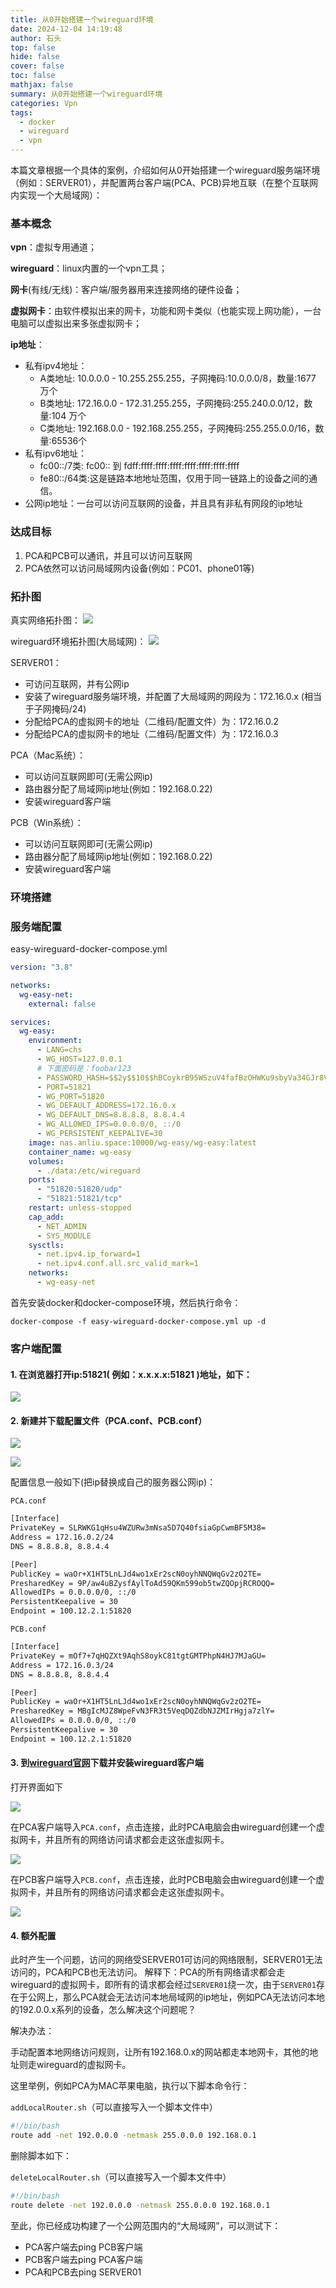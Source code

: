 ```yaml
---
title: 从0开始搭建一个wireguard环境
date: 2024-12-04 14:19:48
author: 石头
top: false
hide: false
cover: false
toc: false
mathjax: false
summary: 从0开始搭建一个wireguard环境
categories: Vpn
tags:
  - docker
  - wireguard
  - vpn
---
```


本篇文章根据一个具体的案例，介绍如何从0开始搭建一个wireguard服务端环境（例如：SERVER01），并配置两台客户端(PCA、PCB)异地互联（在整个互联网内实现一个大局域网）：

### 基本概念
**vpn**：虚拟专用通道；

**wireguard**：linux内置的一个vpn工具；

**网卡**(有线/无线)：客户端/服务器用来连接网络的硬件设备；

**虚拟网卡**：由软件模拟出来的网卡，功能和网卡类似（也能实现上网功能），一台电脑可以虚拟出来多张虚拟网卡；

**ip地址**：

- 私有ipv4地址：
  - A类地址: 10.0.0.0 - 10.255.255.255，子网掩码:10.0.0.0/8，数量:1677 万个
  - B类地址: 172.16.0.0 - 172.31.255.255，子网掩码:255.240.0.0/12，数量:104 万个
  - C类地址: 192.168.0.0 - 192.168.255.255，子网掩码:255.255.0.0/16，数量:65536个
- 私有ipv6地址：
  - fc00::/7类: fc00:: 到 fdff:ffff:ffff:ffff:ffff:ffff:ffff:ffff
  - fe80::/64类:这是链路本地地址范围，仅用于同一链路上的设备之间的通信。
- 公网ip地址：一台可以访问互联网的设备，并且具有非私有网段的ip地址

### 达成目标
1. PCA和PCB可以通讯，并且可以访问互联网
2. PCA依然可以访问局域网内设备(例如：PC01、phone01等)

### 拓扑图
真实网络拓扑图：
![](https://alist.anliu.site/d/alist-ali/wireguard-install-01.png)

wireguard环境拓扑图(大局域网)：
![](https://alist.anliu.site/d/alist-ali/wireguard-install-02.png)

SERVER01：
- 可访问互联网，并有公网ip
- 安装了wireguard服务端环境，并配置了大局域网的网段为：172.16.0.x (相当于子网掩码/24)
- 分配给PCA的虚拟网卡的地址（二维码/配置文件）为：172.16.0.2
- 分配给PCA的虚拟网卡的地址（二维码/配置文件）为：172.16.0.3

PCA（Mac系统）：
- 可以访问互联网即可(无需公网ip)
- 路由器分配了局域网ip地址(例如：192.168.0.22)
- 安装wireguard客户端

PCB（Win系统）：
- 可以访问互联网即可(无需公网ip)
- 路由器分配了局域网ip地址(例如：192.168.0.22)
- 安装wireguard客户端

### 环境搭建

### 服务端配置

easy-wireguard-docker-compose.yml

```yaml
version: "3.8"

networks:
  wg-easy-net:
    external: false

services:
  wg-easy:
    environment:
      - LANG=chs
      - WG_HOST=127.0.0.1
      # 下面密码是：foobar123
      - PASSWORD_HASH=$$2y$$10$$hBCoykrB95WSzuV4fafBzOHWKu9sbyVa34GJr8VV5R/pIelfEMYyG
      - PORT=51821
      - WG_PORT=51820
      - WG_DEFAULT_ADDRESS=172.16.0.x
      - WG_DEFAULT_DNS=8.8.8.8, 8.8.4.4
      - WG_ALLOWED_IPS=0.0.0.0/0, ::/0
      - WG_PERSISTENT_KEEPALIVE=30
    image: nas.anliu.space:10000/wg-easy/wg-easy:latest
    container_name: wg-easy
    volumes:
      - ./data:/etc/wireguard
    ports:
      - "51820:51820/udp"
      - "51821:51821/tcp"
    restart: unless-stopped
    cap_add:
      - NET_ADMIN
      - SYS_MODULE
    sysctls:
      - net.ipv4.ip_forward=1
      - net.ipv4.conf.all.src_valid_mark=1
    networks:
      - wg-easy-net

```

首先安装docker和docker-compose环境，然后执行命令：

`docker-compose -f easy-wireguard-docker-compose.yml up -d`



### 客户端配置

#### 1. 在浏览器打开ip:51821( 例如：x.x.x.x:51821 )地址，如下：

![](https://alist.anliu.site/d/alist-ali/wireguard-install-03.png)

#### 2. 新建并下载配置文件（PCA.conf、PCB.conf）

![](https://alist.anliu.site/d/alist-ali/wireguard-install-04.png)

![](https://alist.anliu.site/d/alist-ali/wireguard-install-05.png)

配置信息一般如下(把ip替换成自己的服务器公网ip)：

`PCA.conf`

```bash
[Interface]
PrivateKey = SLRWKG1qHsu4WZURw3mNsa5D7Q40fsiaGpCwmBF5M38=
Address = 172.16.0.2/24
DNS = 8.8.8.8, 8.8.4.4

[Peer]
PublicKey = waOr+X1HT5LnLJd4wo1xEr2scN0oyhNNQWqGv2zO2TE=
PresharedKey = 9P/aw4uBZysfAylToAd59QKm599ob5twZQOpjRCROQQ=
AllowedIPs = 0.0.0.0/0, ::/0
PersistentKeepalive = 30
Endpoint = 100.12.2.1:51820
```

`PCB.conf`

```bash
[Interface]
PrivateKey = mOf7+7qHQZXt9AqhS8oykC81tgtGMTPhpN4HJ7MJaGU=
Address = 172.16.0.3/24
DNS = 8.8.8.8, 8.8.4.4

[Peer]
PublicKey = waOr+X1HT5LnLJd4wo1xEr2scN0oyhNNQWqGv2zO2TE=
PresharedKey = MBgIcMJZ8WpeFvN3FR3t5VeqDQZdbNJZMIrHgja7zlY=
AllowedIPs = 0.0.0.0/0, ::/0
PersistentKeepalive = 30
Endpoint = 100.12.2.1:51820
```



#### 3. 到[wireguard官网](https://www.wireguard.com/install/ "wireguard官网")下载并安装wireguard客户端

打开界面如下

![](https://alist.anliu.site/d/alist-ali/wireguard-install-06.png)

在PCA客户端导入`PCA.conf`，点击连接，此时PCA电脑会由wireguard创建一个虚拟网卡，并且所有的网络访问请求都会走这张虚拟网卡。

![](https://alist.anliu.site/d/alist-ali/wireguard-install-07.png)



在PCB客户端导入`PCB.conf`，点击连接，此时PCB电脑会由wireguard创建一个虚拟网卡，并且所有的网络访问请求都会走这张虚拟网卡。

![](https://alist.anliu.site/d/alist-ali/wireguard-install-08.png)

#### 4. 额外配置

   此时产生一个问题，访问的网络受SERVER01可访问的网络限制，SERVER01无法访问的，PCA和PCB也无法访问。
   解释下：PCA的所有网络请求都会走wireguard的虚拟网卡，即所有的请求都会经过`SERVER01`绕一次，由于`SERVER01`存在于公网上，那么PCA就会无法访问本地局域网的ip地址，例如PCA无法访问本地的192.0.0.x系列的设备，怎么解决这个问题呢？

   解决办法：

   手动配置本地网络访问规则，让所有192.168.0.x的网站都走本地网卡，其他的地址则走wireguard的虚拟网卡。

   这里举例，例如PCA为MAC苹果电脑，执行以下脚本命令行：

   `addLocalRouter.sh`（可以直接写入一个脚本文件中）

   ```bash
   #!/bin/bash
   route add -net 192.0.0.0 -netmask 255.0.0.0 192.168.0.1
   ```

   删除脚本如下：

   `deleteLocalRouter.sh`（可以直接写入一个脚本文件中）

   ```bash
   #!/bin/bash
   route delete -net 192.0.0.0 -netmask 255.0.0.0 192.168.0.1
   ```
至此，你已经成功构建了一个公网范围内的“大局域网”，可以测试下：
- PCA客户端去ping PCB客户端
- PCB客户端去ping PCA客户端
- PCA和PCB去ping SERVER01
  

